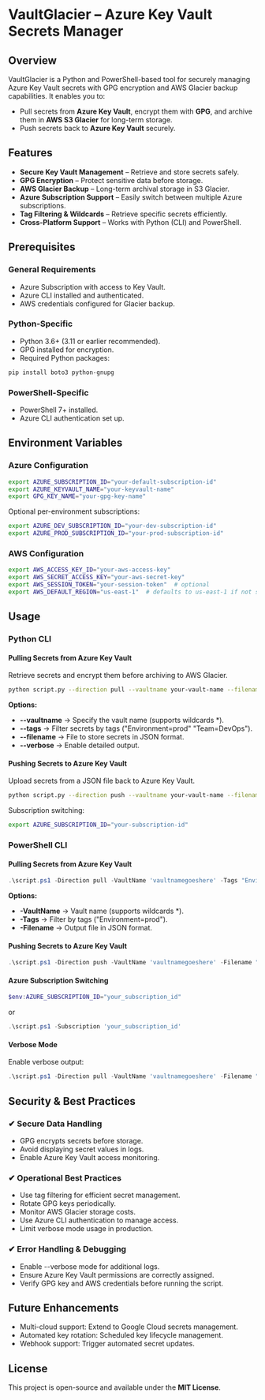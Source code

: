 # VaultGlacier – Azure Key Vault Secrets Manager

## Overview
VaultGlacier is a Python and PowerShell-based tool for securely managing Azure Key Vault secrets with GPG encryption and AWS Glacier backup capabilities. It enables you to:

* Pull secrets from **Azure Key Vault**, encrypt them with **GPG**, and archive them in **AWS S3 Glacier** for long-term storage.
* Push secrets back to **Azure Key Vault** securely.

## Features
* **Secure Key Vault Management** – Retrieve and store secrets safely.
* **GPG Encryption** – Protect sensitive data before storage.
* **AWS Glacier Backup** – Long-term archival storage in S3 Glacier.
* **Azure Subscription Support** – Easily switch between multiple Azure subscriptions.
* **Tag Filtering & Wildcards** – Retrieve specific secrets efficiently.
* **Cross-Platform Support** – Works with Python (CLI) and PowerShell.

## Prerequisites

### General Requirements
* Azure Subscription with access to Key Vault.
* Azure CLI installed and authenticated.
* AWS credentials configured for Glacier backup.

### Python-Specific
* Python 3.6+ (3.11 or earlier recommended).
* GPG installed for encryption.
* Required Python packages:
```bash
pip install boto3 python-gnupg
```

### PowerShell-Specific
* PowerShell 7+ installed.
* Azure CLI authentication set up.

## Environment Variables

### Azure Configuration
```bash
export AZURE_SUBSCRIPTION_ID="your-default-subscription-id"
export AZURE_KEYVAULT_NAME="your-keyvault-name"
export GPG_KEY_NAME="your-gpg-key-name"
```

Optional per-environment subscriptions:
```bash
export AZURE_DEV_SUBSCRIPTION_ID="your-dev-subscription-id"
export AZURE_PROD_SUBSCRIPTION_ID="your-prod-subscription-id"
```

### AWS Configuration
```bash
export AWS_ACCESS_KEY_ID="your-aws-access-key"
export AWS_SECRET_ACCESS_KEY="your-aws-secret-key"
export AWS_SESSION_TOKEN="your-session-token"  # optional
export AWS_DEFAULT_REGION="us-east-1"  # defaults to us-east-1 if not set
```

## Usage

### Python CLI

#### Pulling Secrets from Azure Key Vault
Retrieve secrets and encrypt them before archiving to AWS Glacier.

```bash
python script.py --direction pull --vaultname your-vault-name --filename secrets.json --env prod [--tags "Environment==prod"] [--verbose]
```

**Options:**
* **--vaultname** → Specify the vault name (supports wildcards *).
* **--tags** → Filter secrets by tags ("Environment=prod" "Team=DevOps").
* **--filename** → File to store secrets in JSON format.
* **--verbose** → Enable detailed output.

#### Pushing Secrets to Azure Key Vault
Upload secrets from a JSON file back to Azure Key Vault.

```bash
python script.py --direction push --vaultname your-vault-name --filename secrets.json --env prod
```

Subscription switching:
```bash
export AZURE_SUBSCRIPTION_ID="your-subscription-id"
```

### PowerShell CLI

#### Pulling Secrets from Azure Key Vault
```powershell
.\script.ps1 -Direction pull -VaultName 'vaultnamegoeshere' -Tags "Environment=='taggoeshere'" -Filename "output.json"
```

**Options:**
* **-VaultName** → Vault name (supports wildcards *).
* **-Tags** → Filter by tags ("Environment=prod").
* **-Filename** → Output file in JSON format.

#### Pushing Secrets to Azure Key Vault
```powershell
.\script.ps1 -Direction push -VaultName 'vaultnamegoeshere' -Filename "secrets.json"
```

#### Azure Subscription Switching
```powershell
$env:AZURE_SUBSCRIPTION_ID="your_subscription_id"
```
or
```powershell
.\script.ps1 -Subscription 'your_subscription_id'
```

#### Verbose Mode
Enable verbose output:
```powershell
.\script.ps1 -Direction pull -VaultName 'vaultnamegoeshere' -Filename "output.json" -Verbose
```

## Security & Best Practices

### ✔ Secure Data Handling
* GPG encrypts secrets before storage.
* Avoid displaying secret values in logs.
* Enable Azure Key Vault access monitoring.

### ✔ Operational Best Practices
* Use tag filtering for efficient secret management.
* Rotate GPG keys periodically.
* Monitor AWS Glacier storage costs.
* Use Azure CLI authentication to manage access.
* Limit verbose mode usage in production.

### ✔ Error Handling & Debugging
* Enable --verbose mode for additional logs.
* Ensure Azure Key Vault permissions are correctly assigned.
* Verify GPG key and AWS credentials before running the script.

## Future Enhancements
* Multi-cloud support: Extend to Google Cloud secrets management.
* Automated key rotation: Scheduled key lifecycle management.
* Webhook support: Trigger automated secret updates.

## License
This project is open-source and available under the **MIT License**.
